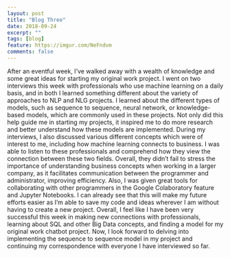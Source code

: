 ```yaml
---
layout: post
title: "Blog Three"
date: 2018-09-24
excerpt: ""
tags: [blog]
feature: https://imgur.com/NeFndvm
comments: false
---
```


After an eventful week, I’ve walked away with a wealth of knowledge and some great ideas for starting my original work project. I went on two interviews this week with professionals who use machine learning on a daily basis, and in both I learned something different about the variety of approaches to NLP and NLG projects. I learned about the different types of models, such as sequence to sequence, neural network, or knowledge-based models, which are commonly used in these projects. Not only did this help guide me in starting my projects, it inspired me to do more research and better understand how these models are implemented. During my interviews, I also discussed various different concepts which were of interest to me, including how machine learning connects to business. I was able to listen to these professionals and comprehend how they view the connection between these two fields. Overall, they didn’t fail to stress the importance of understanding business concepts when working in a larger company, as it facilitates communication between the programmer and administrator, improving efficiency. Also, I was given great tools for collaborating with other programmers in the Google Colaboratory feature and Jupyter Notebooks. I can already see that this will make my future efforts easier as I’m able to save my code and ideas wherever I am without having to create a new project. Overall, I feel like I have been very successful this week in making new connections with professionals, learning about SQL and other Big Data concepts, and finding a model for my original work chatbot project. Now, I look forward to delving into implementing the sequence to sequence model in my project and continuing my correspondence with everyone I have interviewed so far. 
